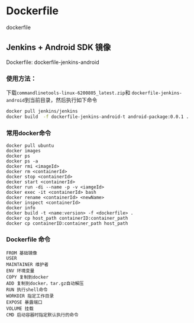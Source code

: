 # Dockerfile
dockerfile

## Jenkins + Android SDK 镜像

Dockerfile: 
dockerfile-jenkins-android

### 使用方法：

下载`commandlinetools-linux-6200805_latest.zip`和
`dockerfile-jenkins-android`到当前目录，然后执行如下命令

```zsh
docker pull jenkins/jenkins
docker build  -f dockerfile-jenkins-android-t android-package:0.0.1 .
```

### 常用docker命令
```
docker pull ubuntu
docker images
docker ps
docker ps -a
docker rmi <imageId>
docker rm <containerId>
docker stop <containerId>
decker start <containerId>
docker run -di --name -p -v <iamgeId>
docker exec -it <containerId> bash
docker rename <containerId> <newName>
docker inspect <containerId>
docker info
docker build -t <name:version> -f <dockerfile> .
docker cp host_path containerID:container_path
docker cp containerID:container_path host_path
```

### Dockerfile 命令
```
FROM 基础镜像
USER
MAINTAINER 维护者
ENV 环境变量
COPY 复制到docker
ADD 复制到docker，tar.gz自动解压
RUN 执行shell命令
WORKDIR 指定工作目录
EXPOSE 暴露端口
VOLUME 挂载
CMD 启动容器时指定默认执行的命令
```